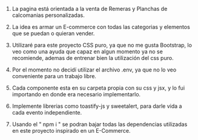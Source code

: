 1. La pagina está orientada a la venta de Remeras y Planchas de calcomanias personalizadas.

2. La idea es armar un E-commerce con todas las categorias y elementos que se puedan o quieran vender.

3. Utilizaré para este proyecto CSS puro, ya que no me gusta Bootstrap, lo veo como una ayuda que capaz en algun momento ya no se recomiende,  ademas de entrenar bien la utilización del css puro.  

4. Por el momento no decidí utilizar el archivo .env, ya que no  lo veo conveniente para un trabajo libre.

5. Cada componente esta en su carpeta propia con su css y jsx, y lo fui importando en donde era necesario implementarlo.

6. Implemente librerias como toastify-js y sweetalert, para darle vida a cada evento independiente.

7. Usando el " npm i " se podran bajar todas las dependencias utilizadas en este proyecto inspirado en un E-Commerce.
